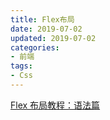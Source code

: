 ```yaml
---
title: Flex布局
date: 2019-07-02
updated: 2019-07-02
categories:
- 前端
tags:
- Css
---
```



[Flex 布局教程：语法篇](http://www.ruanyifeng.com/blog/2015/07/flex-grammar.html)
